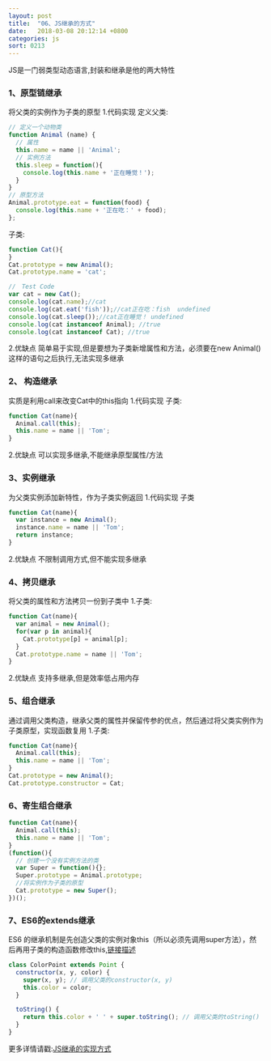 ```yaml
---
layout: post
title:  "06、JS继承的方式"
date:   2018-03-08 20:12:14 +0800
categories: js
sort: 0213
---
```


JS是一门弱类型动态语言,封装和继承是他的两大特性

### 1、原型链继承

将父类的实例作为子类的原型
1.代码实现
定义父类:

```js
// 定义一个动物类
function Animal (name) {
  // 属性
  this.name = name || 'Animal';
  // 实例方法
  this.sleep = function(){
    console.log(this.name + '正在睡觉！');
  }
}
// 原型方法
Animal.prototype.eat = function(food) {
  console.log(this.name + '正在吃：' + food);
};
```

子类:

```js
function Cat(){ 
}
Cat.prototype = new Animal();
Cat.prototype.name = 'cat';

//　Test Code
var cat = new Cat();
console.log(cat.name);//cat
console.log(cat.eat('fish'));//cat正在吃：fish  undefined
console.log(cat.sleep());//cat正在睡觉！ undefined
console.log(cat instanceof Animal); //true 
console.log(cat instanceof Cat); //true
```

2.优缺点
简单易于实现,但是要想为子类新增属性和方法，必须要在new Animal()这样的语句之后执行,无法实现多继承

### 2、 构造继承

实质是利用call来改变Cat中的this指向
1.代码实现
子类:

```js
function Cat(name){
  Animal.call(this);
  this.name = name || 'Tom';
}
```

2.优缺点
可以实现多继承,不能继承原型属性/方法

### 3、实例继承

为父类实例添加新特性，作为子类实例返回
1.代码实现
子类

```js
function Cat(name){
  var instance = new Animal();
  instance.name = name || 'Tom';
  return instance;
}
```

2.优缺点
不限制调用方式,但不能实现多继承

### 4、拷贝继承

将父类的属性和方法拷贝一份到子类中
1.子类:

```js
function Cat(name){
  var animal = new Animal();
  for(var p in animal){
    Cat.prototype[p] = animal[p];
  }
  Cat.prototype.name = name || 'Tom';
}
```

2.优缺点
支持多继承,但是效率低占用内存

### 5、组合继承

通过调用父类构造，继承父类的属性并保留传参的优点，然后通过将父类实例作为子类原型，实现函数复用
1.子类:

```js
function Cat(name){
  Animal.call(this);
  this.name = name || 'Tom';
}
Cat.prototype = new Animal();
Cat.prototype.constructor = Cat;
```

### 6、寄生组合继承

```js
function Cat(name){
  Animal.call(this);
  this.name = name || 'Tom';
}
(function(){
  // 创建一个没有实例方法的类
  var Super = function(){};
  Super.prototype = Animal.prototype;
  //将实例作为子类的原型
  Cat.prototype = new Super();
})();
```

### 7、ES6的extends继承

ES6 的继承机制是先创造父类的实例对象this（所以必须先调用super方法），然后再用子类的构造函数修改this,[链接描述](http://es6.ruanyifeng.com/#docs/class-extends)

```js
class ColorPoint extends Point {
  constructor(x, y, color) {
    super(x, y); // 调用父类的constructor(x, y)
    this.color = color;
  }

  toString() {
    return this.color + ' ' + super.toString(); // 调用父类的toString()
  }
}   
```

更多详情请戳:[JS继承的实现方式](https://www.cnblogs.com/humin/p/4556820.html#undefined)